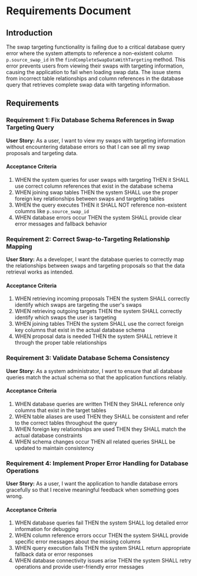 # Requirements Document

## Introduction

The swap targeting functionality is failing due to a critical database query error where the system attempts to reference a non-existent column `p.source_swap_id` in the `findCompleteSwapDataWithTargeting` method. This error prevents users from viewing their swaps with targeting information, causing the application to fail when loading swap data. The issue stems from incorrect table relationships and column references in the database query that retrieves complete swap data with targeting information.

## Requirements

### Requirement 1: Fix Database Schema References in Swap Targeting Query

**User Story:** As a user, I want to view my swaps with targeting information without encountering database errors so that I can see all my swap proposals and targeting data.

#### Acceptance Criteria

1. WHEN the system queries for user swaps with targeting THEN it SHALL use correct column references that exist in the database schema
2. WHEN joining swap tables THEN the system SHALL use the proper foreign key relationships between swaps and targeting tables
3. WHEN the query executes THEN it SHALL NOT reference non-existent columns like `p.source_swap_id`
4. WHEN database errors occur THEN the system SHALL provide clear error messages and fallback behavior

### Requirement 2: Correct Swap-to-Targeting Relationship Mapping

**User Story:** As a developer, I want the database queries to correctly map the relationships between swaps and targeting proposals so that the data retrieval works as intended.

#### Acceptance Criteria

1. WHEN retrieving incoming proposals THEN the system SHALL correctly identify which swaps are targeting the user's swaps
2. WHEN retrieving outgoing targets THEN the system SHALL correctly identify which swaps the user is targeting
3. WHEN joining tables THEN the system SHALL use the correct foreign key columns that exist in the actual database schema
4. WHEN proposal data is needed THEN the system SHALL retrieve it through the proper table relationships

### Requirement 3: Validate Database Schema Consistency

**User Story:** As a system administrator, I want to ensure that all database queries match the actual schema so that the application functions reliably.

#### Acceptance Criteria

1. WHEN database queries are written THEN they SHALL reference only columns that exist in the target tables
2. WHEN table aliases are used THEN they SHALL be consistent and refer to the correct tables throughout the query
3. WHEN foreign key relationships are used THEN they SHALL match the actual database constraints
4. WHEN schema changes occur THEN all related queries SHALL be updated to maintain consistency

### Requirement 4: Implement Proper Error Handling for Database Operations

**User Story:** As a user, I want the application to handle database errors gracefully so that I receive meaningful feedback when something goes wrong.

#### Acceptance Criteria

1. WHEN database queries fail THEN the system SHALL log detailed error information for debugging
2. WHEN column reference errors occur THEN the system SHALL provide specific error messages about the missing columns
3. WHEN query execution fails THEN the system SHALL return appropriate fallback data or error responses
4. WHEN database connectivity issues arise THEN the system SHALL retry operations and provide user-friendly error messages
